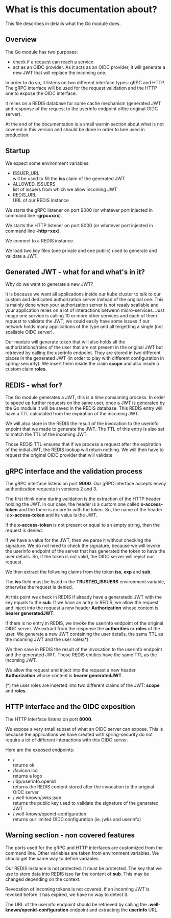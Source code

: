 # What is this documentation about?

This file describes in details what the Go module does.

## Overview

The Go module has two purposes:

- check if a request can reach a service
- act as an OIDC provider. As it acts as an OIDC provider, it will generate a new JWT that will
  replace the incoming one.

In order to do so, it listens on two different interface types: gRPC and HTTP. The gRPC interface
will be used for the request validation and the HTTP one to expose the OIDC interface.

It relies on a REDIS database for some cache mechanism (generated JWT and response of the request
to the userinfo endpoint ofthe original OIDC server).

At the end of the documentation is a small warnin section about what is not covered in this version
and should be done in order to bee used in production.

## Startup

We expect some environment variables:

- ISSUER_URL<br/> will be used to fill the **iss** claim of the generated JWT
- ALLOWED_ISSUERS<br/> list of issuers from which we allow incoming JWT
- REDIS_URL<br/> URL of our REDIS instance

We starts the gRPC listener on port 9000 (or whatever port injected in command line **-grpc=xxx**).

We starts the HTTP listener on port 8000 (or whatever port injected in command line **-http=xxx**).

We connect to a REDIS instance.

We load two key files (one private and one public) used to generate and validate a JWT.

## Generated JWT - what for and what's in it?

Why do we want to generate a new JWT?

It is because we want all applications inside our kube cluster to talk to our custom and dedicated
authorization server instead of the original one. This is mainly done
when your authorization server is not reaaly scallable and your application relies on a lot
of interactions betwenn micro-services. Just image one service is calling 10 or more other services
and each of them request to validate the JWT, we could easily have some issues if our network
holds many applications of the type and all tergetting a single (not scallable OIDC server).

Our module will generate token that will also holds all the authorizations/roles of the user that
are not present in the original JWT but retrieved by calling the userinfo endpoint. They are
stored in two different places in the generated JWT (in order to play with different configuration
in spring-security). We insert them inside the claim **scope** and also inside a custom claim
**roles**.

## REDIS - what for?

The Go module generates a JWT, this is a time consuming process. In order to speed up further requests
on the same user, once a JWT is generated by the Go module it will be saved in the REDIS database. This
REDIS entry will have a TTL calculated from the expiration of the incoming JWT.

We will also store in the REDIS the result of the invocation to the userinfo enpoint that we made to
generate the JWT. The TTL of this entry is also set to match the TTL of the incoming JWT.

Those REDIS TTL ensures that if we process a request after the expiration of the initial JWT, the REDIS
lookup will return nothing. We will then have to request the original OIDC provider that will validate

## gRPC interface and the validation process

The gRPC interface listens on port **9000**. Our gRPC interface accepts envoy authentication requests in
versions 2 and 3.

The first think done during validation is the extraction of the HTTP header holding the JWT.
In our case, the header is a custom one called **x-access-token** and the there is no prefix with
the token. So, the name of the header is **x-access-token** and its value is the JWT.

If the **x-access-token** is not present or equal to an empty string, then the request is denied.

If we have a value for the JWT, then we parse it without checking the signature. We do not need
to check the signature, because we will invoke the userinfo endpoint of the server that has
generated the token to have the user details. So, if the token is not valid, the OIDC server
will reject our request.

We then extract the follwoing claims from the token **iss**, **exp** and **sub**.

The **iss** field must be listed in the **TRUSTED_ISSUERS** environment variable, otherwise
the request is denied.

At this point we check in REDIS if already have a generatedd JWT with the key equals to the **sub**.
If we have an antry in REDIS, we allow the request and inject into the request a new header
**Authorization** whose content is **bearer generatedJWT**.

If there is no entry in REDIS, we invoke the userinfo endpoint of the original OIDC server. We
extract from the response the **authorities** or **roles** of the user. We generate a new JWT
containing the user details, the same TTL as the incoming JWT and the user roles(\*).

We then save in REDIS the result of the invocation to the userinfo endpoint and the generated
JWT. Those REDIS entities have the same TTL as the incoming JWT.

We allow the request and inject into the request a new header
**Authorization** whose content is **bearer generatedJWT**.

(\*) the user roles are inserted into two different claims of the JWT: **scope** and **roles**.

## HTTP interface and the OIDC exposition

The HTTP interface listens on port **8000**.

We expose a very small subset of what an OIDC server can expose. This is because the applications
we have created with spring-security do not require a lot of different interactions with this OIDC
server.

Here are the exposed endpoints:

- / <br/> returns ok
- /favicon.ico <br/> returns a logo
- /idp/userinfo.openid <br/> returns the REDIS content stored after the invocation to the original
  OIDC server
- /.well-known/jwks.json <br/> returns the public key used to validate the signature of the generated
  JWT
- /.well-known/openid-configuration <br/> returns our limited OIDC configuration (ie. jwks and userinfo)

## Warning section - non covered features

The ports used for the gRPC and HTTP interfaces are customized from the command line. Other variables
are taken from environment variables. We should get the same way to define variables.

Our REDIS instance is not protected. It must be protected. The key that we use to store data into
REDIS isso far the content of **sub**. This may be changed depending on the context.

Revocation of incoming tokens is not covered. If an incoming JWT is revoked before it has expired, we have
no way to detect it.

The URL of the userinfo endpoint should be retrieved by calling the **.well-known/openid-configuration**
endpoint and extracting the **userinfo** URL.
